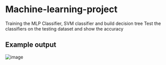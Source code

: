 # Machine-learning-project
Training the MLP Classifier, SVM classifier and build decision tree
Test the classifiers on the testing dataset and show the accuracy

## Example output
![image](https://user-images.githubusercontent.com/89746218/211300367-ff3b2f2c-02de-4afd-a9b4-06cfb5236138.png)

